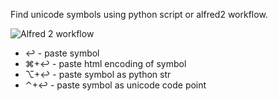Find unicode symbols using python script or alfred2 workflow.

![Alfred 2 workflow](http://jerry.mydevil.net/img/utf.png)

- ↩ - paste symbol
- ⌘+↩ - paste html encoding of symbol
- ⌥+↩ - paste symbol as python str
- ⌃+↩ - paste symbol as unicode code point
